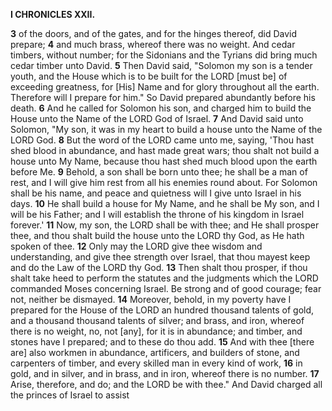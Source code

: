 **I CHRONICLES XXII.**

**3** of the doors, and of the gates, and for the hinges thereof, did David prepare;
**4** and much brass, whereof there was no weight. And cedar timbers, without number; for the Sidonians and the Tyrians did bring much cedar timber unto David.
**5** Then David said, "Solomon my son is a tender youth, and the House which is to be built for the LORD [must be] of exceeding greatness, for [His] Name and for glory throughout all the earth. Therefore will I prepare for him." So David prepared abundantly before his death.
**6** And he called for Solomon his son, and charged him to build the House unto the Name of the LORD God of Israel.
**7** And David said unto Solomon, "My son, it was in my heart to build a house unto the Name of the LORD God.
**8** But the word of the LORD came unto me, saying, 'Thou hast shed blood in abundance, and hast made great wars; thou shalt not build a house unto My Name, because thou hast shed much blood upon the earth before Me.
**9** Behold, a son shall be born unto thee; he shall be a man of rest, and I will give him rest from all his enemies round about. For Solomon shall be his name, and peace and quietness will I give unto Israel in his days.
**10** He shall build a house for My Name, and he shall be My son, and I will be his Father; and I will establish the throne of his kingdom in Israel forever.'
**11** Now, my son, the LORD shall be with thee; and He shall prosper thee, and thou shalt build the house unto the LORD thy God, as He hath spoken of thee.
**12** Only may the LORD give thee wisdom and understanding, and give thee strength over Israel, that thou mayest keep and do the Law of the LORD thy God.
**13** Then shalt thou prosper, if thou shalt take heed to perform the statutes and the judgments which the LORD commanded Moses concerning Israel. Be strong and of good courage; fear not, neither be dismayed.
**14** Moreover, behold, in my poverty have I prepared for the House of the LORD an hundred thousand talents of gold, and a thousand thousand talents of silver; and brass, and iron, whereof there is no weight, no, not [any], for it is in abundance; and timber, and stones have I prepared; and to these do thou add.
**15** And with thee [there are] also workmen in abundance, artificers, and builders of stone, and carpenters of timber, and every skilled man in every kind of work,
**16** in gold, and in silver, and in brass, and in iron, whereof there is no number.
**17** Arise, therefore, and do; and the LORD be with thee." And David charged all the princes of Israel to assist